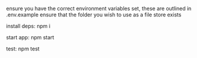 ensure you have the correct environment variables set, these are outlined in .env.example
ensure that the folder you wish to use as a file store exists

install deps:
npm i

start app:
npm start

test:
npm test
